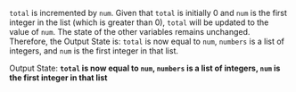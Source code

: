 `total` is incremented by `num`. Given that `total` is initially 0 and `num` is the first integer in the list (which is greater than 0), `total` will be updated to the value of `num`. The state of the other variables remains unchanged. Therefore, the Output State is: `total` is now equal to `num`, `numbers` is a list of integers, and `num` is the first integer in that list.

Output State: **`total` is now equal to `num`, `numbers` is a list of integers, `num` is the first integer in that list**